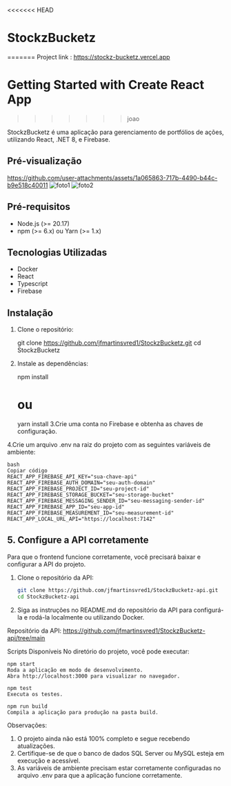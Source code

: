<<<<<<< HEAD
# StockzBucketz
=======
Project link : https://stockz-bucketz.vercel.app

# Getting Started with Create React App
>>>>>>> joao

StockzBucketz é uma aplicação para gerenciamento de portfólios de ações, utilizando React, .NET 8, e Firebase.

## Pré-visualização

https://github.com/user-attachments/assets/1a065863-717b-4490-b44c-b9e518c40011
![foto1](https://github.com/user-attachments/assets/a6c063d7-8704-4f40-b260-6927a72788e5)
![foto2](https://github.com/user-attachments/assets/350be491-5bf4-404d-acb0-dc164010cf7d)


## Pré-requisitos

- Node.js (>= 20.17)
- npm (>= 6.x) ou Yarn (>= 1.x)

## Tecnologias Utilizadas
 - Docker
 - React
 - Typescript
 - Firebase

## Instalação

1. Clone o repositório:

   git clone https://github.com/jfmartinsvred1/StockzBucketz.git
   cd StockzBucketz
2. Instale as dependências:

   npm install
   # ou
   yarn install
3.Crie uma conta no Firebase e obtenha as chaves de configuração.

4.Crie um arquivo .env na raiz do projeto com as seguintes variáveis de ambiente:

    bash
    Copiar código
    REACT_APP_FIREBASE_API_KEY="sua-chave-api"
    REACT_APP_FIREBASE_AUTH_DOMAIN="seu-auth-domain"
    REACT_APP_FIREBASE_PROJECT_ID="seu-project-id"
    REACT_APP_FIREBASE_STORAGE_BUCKET="seu-storage-bucket"
    REACT_APP_FIREBASE_MESSAGING_SENDER_ID="seu-messaging-sender-id"
    REACT_APP_FIREBASE_APP_ID="seu-app-id"
    REACT_APP_FIREBASE_MEASUREMENT_ID="seu-measurement-id"
    REACT_APP_LOCAL_URL_API="https://localhost:7142"
## 5. Configure a API corretamente

Para que o frontend funcione corretamente, você precisará baixar e configurar a API do projeto.

1. Clone o repositório da API:

   ```bash
   git clone https://github.com/jfmartinsvred1/StockzBucketz-api.git
   cd StockzBucketz-api
2. Siga as instruções no README.md do repositório da API para configurá-la e rodá-la localmente ou utilizando Docker.

Repositório da API:
https://github.com/jfmartinsvred1/StockzBucketz-api/tree/main

    
Scripts Disponíveis
  No diretório do projeto, você pode executar:

    npm start
    Roda a aplicação em modo de desenvolvimento.
    Abra http://localhost:3000 para visualizar no navegador.

    npm test
    Executa os testes.

    npm run build
    Compila a aplicação para produção na pasta build.

Observações:

1. O projeto ainda não está 100% completo e segue recebendo atualizações.
2. Certifique-se de que o banco de dados SQL Server ou MySQL esteja em execução e acessível.
3. As variáveis de ambiente precisam estar corretamente configuradas no arquivo .env para que a aplicação funcione corretamente.

